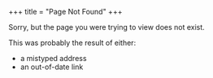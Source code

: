 +++
title = "Page Not Found"
+++

Sorry, but the page you were trying to view does not exist.

This was probably the result of either:

* a mistyped address
* an out-of-date link

